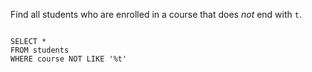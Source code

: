 Find all students who are enrolled in a course that does _not_ end with `t`.

<codeblock language="sql" dbName="students1.db" type="lesson">
<code>
SELECT *
FROM students
WHERE course NOT LIKE '%t'
</code>
</codeblock>